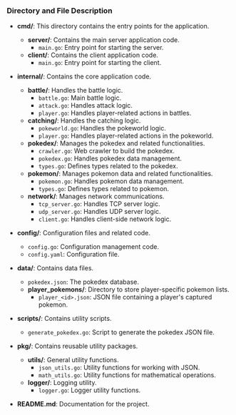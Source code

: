 ### Directory and File Description

*   **cmd/**: This directory contains the entry points for the application.
    
    *   **server/**: Contains the main server application code.
        *   `main.go`: Entry point for starting the server.
    *   **client/**: Contains the client application code.
        *   `main.go`: Entry point for starting the client.
*   **internal/**: Contains the core application code.
    
    *   **battle/**: Handles the battle logic.
        *   `battle.go`: Main battle logic.
        *   `attack.go`: Handles attack logic.
        *   `player.go`: Handles player-related actions in battles.
    *   **catching/**: Handles the catching logic.
        *   `pokeworld.go`: Handles the pokeworld logic.
        *   `player.go`: Handles player-related actions in the pokeworld.
    *   **pokedex/**: Manages the pokedex and related functionalities.
        *   `crawler.go`: Web crawler to build the pokedex.
        *   `pokedex.go`: Handles pokedex data management.
        *   `types.go`: Defines types related to the pokedex.
    *   **pokemon/**: Manages pokemon data and related functionalities.
        *   `pokemon.go`: Handles pokemon data management.
        *   `types.go`: Defines types related to pokemon.
    *   **network/**: Manages network communications.
        *   `tcp_server.go`: Handles TCP server logic.
        *   `udp_server.go`: Handles UDP server logic.
        *   `client.go`: Handles client-side network logic.
*   **config/**: Configuration files and related code.
    
    *   `config.go`: Configuration management code.
    *   `config.yaml`: Configuration file.
*   **data/**: Contains data files.
    
    *   `pokedex.json`: The pokedex database.
    *   **player\_pokemons/**: Directory to store player-specific pokemon lists.
        *   `player_<id>.json`: JSON file containing a player's captured pokemon.
*   **scripts/**: Contains utility scripts.
    
    *   `generate_pokedex.go`: Script to generate the pokedex JSON file.
*   **pkg/**: Contains reusable utility packages.
    
    *   **utils/**: General utility functions.
        *   `json_utils.go`: Utility functions for working with JSON.
        *   `math_utils.go`: Utility functions for mathematical operations.
    *   **logger/**: Logging utility.
        *   `logger.go`: Logger utility functions.
*   **README.md**: Documentation for the project.